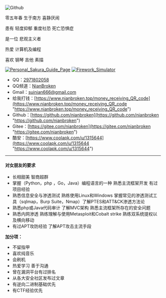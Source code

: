 ![Github](https://github-readme-stats.vercel.app/api?username=NianBroken)

零五年春 生于南方 喜静厌闹

患有 轻度抑郁 重度社恐 死亡恐惧症

是一位 悲观主义者

热爱 计算机及编程

喜欢 钢琴 吉他 素描

[![Personal_Sakura_Guide_Page](https://github-readme-stats.vercel.app/api/pin/?username=NianBroken&repo=Personal_Sakura_Guide_Page)](https://github.com/NianBroken/Personal_Sakura_Guide_Page)
[![Firework_Simulator](https://github-readme-stats.vercel.app/api/pin/?username=NianBroken&repo=Firework_Simulator)](https://github.com/NianBroken/Firework_Simulator)

- QQ：[2971802058](http://wpa.qq.com/msgrd?v=3&uin=2971802058&site=qq&menu=yes "2971802058")
- QQ频道：[NianBroken](https://qun.qq.com/qqweb/qunpro/share?_wv=3&_wwv=128&inviteCode=lMckI&from=246610&biz=ka "NianBroken")
- Gmail：[suinian666@gmail.com](mailto:suinian666@gmail.com "suinian666@gmail.com")
- 给我打钱：[https://www.nianbroken.top/money_receiving_QR_code](https://www.nianbroken.top/money_receiving_QR_code "https://www.nianbroken.top/money_receiving_QR_code")
- Github：[https://github.com/nianbroken](https://github.com/nianbroken "https://github.com/nianbroken")
- Gitee：[https://gitee.com/nianbroken](https://gitee.com/nianbroken "https://gitee.com/nianbroken")
- 酷安：[https://www.coolapk.com/u/1315644](https://www.coolapk.com/u/1315644 "https://www.coolapk.com/u/1315644")

------------

#### 对女朋友的要求

- 长相甜美 智商超群
- 掌握（Python，php ，Go，Java）编程语言的一种 熟悉主流框架开发 有过项目经验
- 熟悉信息安全与渗透测试 熟练使用Linux和Windows 掌握常见的渗透测试工具（sqlmap，Burp Suite，Nmap）了解PTES和ATT&CK渗透方法论
- 熟悉php或Java代码审计 了解MVC架构 熟悉主流框架所存在的安全问题
- 熟悉内网渗透 熟练理解与使用Metasploit和Cobalt strike 熟练双系统提权以及横向移动
- 有过APT攻防经验 了解APT攻击主流手段

**加分项：**

- 不留指甲
- 喜欢纯音乐
- 会刷机
- 热爱学习 善于沟通
- 曾在漏洞平台有过排名
- 从各大安全社区发布过文章
- 有逆向二进制基础优先
- 有CTF经验优先

